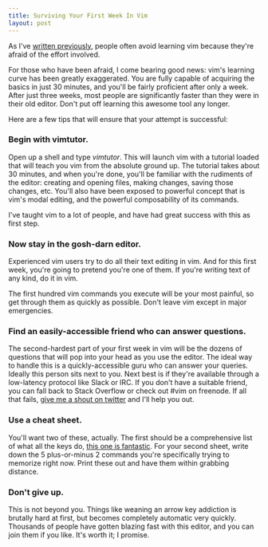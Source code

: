 ```yaml
---
title: Surviving Your First Week In Vim
layout: post
---
```


As I've [written
previously](http://robots.thoughtbot.com/post/13164810557/the-vim-learning-curve-is-a-myth),
people often avoid learning vim because they're afraid of the effort involved.

For those who have been afraid, I come bearing good news: vim's learning curve
has been greatly exaggerated. You are fully capable of acquiring the basics in
just 30 minutes, and you'll be fairly proficient after only a week. After just
three weeks, most people are significantly faster than they were in their old
editor. Don't put off learning this awesome tool any longer.

Here are a few tips that will ensure that your attempt is successful:

### Begin with vimtutor.

Open up a shell and type _vimtutor_. This will launch vim with a tutorial
loaded that will teach you vim from the absolute ground up. The tutorial takes
about 30 minutes, and when you're done, you'll be familiar with the rudiments
of the editor: creating and opening files, making changes, saving those
changes, etc. You'll also have been exposed to powerful concept that is vim's
modal editing, and the powerful composability of its commands.

I've taught vim to a lot of people, and have had great success with this as
first step.

### Now stay in the gosh-darn editor.

Experienced vim users try to do all their text editing in vim. And for this
first week, you're going to pretend you're one of them. If you're writing text
of any kind, do it in vim.

The first hundred vim commands you execute will be your most painful, so get
through them as quickly as possible. Don't leave vim except in major
emergencies.

### Find an easily-accessible friend who can answer questions.

The second-hardest part of your first week in vim will be the dozens of
questions that will pop into your head as you use the editor. The ideal way to
handle this is a quickly-accessible guru who can answer your queries. Ideally
this person sits next to you. Next best is if they're available through a
low-latency protocol like Slack or IRC. If you don't have a suitable friend,
you can fall back to Stack Overflow or check out #vim on freenode. If all that
fails, [give me a shout on twitter](http://twitter.com/r00k) and I'll help you
out.

### Use a cheat sheet.

You'll want two of these, actually. The first should be a comprehensive list of
what all the keys do, [this one is
fantastic](http://www.viemu.com/a_vi_vim_graphical_cheat_sheet_tutorial.html).
For your second sheet, write down the 5 plus-or-minus 2 commands you're
specifically trying to memorize right now. Print these out and have them within
grabbing distance.

### Don't give up.

This is not beyond you. Things like weaning an arrow key addiction is brutally
hard at first, but becomes completely automatic very quickly. Thousands of
people have gotten blazing fast with this editor, and you can join them if you
like. It's worth it; I promise.
